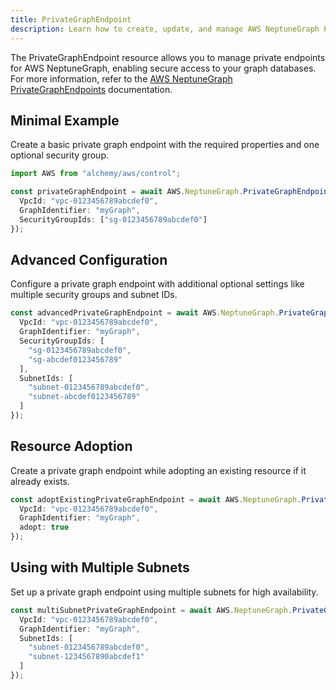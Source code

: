```yaml
---
title: PrivateGraphEndpoint
description: Learn how to create, update, and manage AWS NeptuneGraph PrivateGraphEndpoints using Alchemy Cloud Control.
---
```


The PrivateGraphEndpoint resource allows you to manage private endpoints for AWS NeptuneGraph, enabling secure access to your graph databases. For more information, refer to the [AWS NeptuneGraph PrivateGraphEndpoints](https://docs.aws.amazon.com/neptunegraph/latest/userguide/) documentation.

## Minimal Example

Create a basic private graph endpoint with the required properties and one optional security group.

```ts
import AWS from "alchemy/aws/control";

const privateGraphEndpoint = await AWS.NeptuneGraph.PrivateGraphEndpoint("myPrivateGraphEndpoint", {
  VpcId: "vpc-0123456789abcdef0",
  GraphIdentifier: "myGraph",
  SecurityGroupIds: ["sg-0123456789abcdef0"]
});
```

## Advanced Configuration

Configure a private graph endpoint with additional optional settings like multiple security groups and subnet IDs.

```ts
const advancedPrivateGraphEndpoint = await AWS.NeptuneGraph.PrivateGraphEndpoint("advancedPrivateGraphEndpoint", {
  VpcId: "vpc-0123456789abcdef0",
  GraphIdentifier: "myGraph",
  SecurityGroupIds: [
    "sg-0123456789abcdef0",
    "sg-abcdef0123456789"
  ],
  SubnetIds: [
    "subnet-0123456789abcdef0",
    "subnet-abcdef0123456789"
  ]
});
```

## Resource Adoption

Create a private graph endpoint while adopting an existing resource if it already exists.

```ts
const adoptExistingPrivateGraphEndpoint = await AWS.NeptuneGraph.PrivateGraphEndpoint("adoptPrivateGraphEndpoint", {
  VpcId: "vpc-0123456789abcdef0",
  GraphIdentifier: "myGraph",
  adopt: true
});
```

## Using with Multiple Subnets

Set up a private graph endpoint using multiple subnets for high availability.

```ts
const multiSubnetPrivateGraphEndpoint = await AWS.NeptuneGraph.PrivateGraphEndpoint("multiSubnetPrivateGraphEndpoint", {
  VpcId: "vpc-0123456789abcdef0",
  GraphIdentifier: "myGraph",
  SubnetIds: [
    "subnet-0123456789abcdef0",
    "subnet-1234567890abcdef1"
  ]
});
```